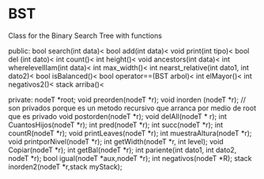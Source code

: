 # BST

Class for the Binary Search Tree with functions


public:
 bool search(int data)<
    bool add(int data)<
    void print(int tipo)<
    bool del (int dato)<
    int count()<
    int height()<
    void ancestors(int data)<
    int wherelevelIIam(int data)<
    int max_width()<
    int nearst_relative(int dato1, int dato2)<
    bool isBalanced()<
    bool operator==(BST arbol)<
    int elMayor()<
    int negativos2()<
    stack<int> arriba()<
    
    
  private:
    nodeT *root;
    void preorden(nodeT *r);
    void inorden (nodeT *r);            // son privados porque es un metodo recursivo que arranca por medio de root que es privado
    void postorden(nodeT *r);
    void delAll(nodeT * r);
    int CuantosHijos(nodeT *r);
    int pred(nodeT *r);
    int succ(nodeT *r);
    int countR(nodeT *r);
    void printLeaves(nodeT *r);
    int muestraAltura(nodeT *r);
    void printporNivel(nodeT *r);
    int getWidth(nodeT *r, int level);
    void Copiar(nodeT *r);
    int getBal(nodeT *r);
    int pariente(int dato1, int dato2, nodeT *r);
    bool igual(nodeT *aux,nodeT *r);
    int negativos(nodeT *R);
    stack<int> inorden2(nodeT *r,stack<int> myStack);
